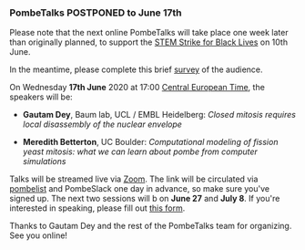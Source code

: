 ### PombeTalks POSTPONED to June 17th
<!-- pombase_flags: frontpage -->
<!-- newsfeed_thumbnail: PombeTalks32px.png -->

Please note that the next online PombeTalks will take place one week later than originally planned, to support the [STEM Strike for Black Lives](https://www.shutdownstem.com/) on 10th June.

In the meantime, please complete this brief [survey](https://forms.gle/ANVsCcfaqf2p4Q9fA) of the audience.

On Wednesday **17th June** 2020 at 17:00 [Central European Time](https://greenwichmeantime.com/time-zone/europe/european-union/central-european-time/), the speakers will be:

- **Gautam Dey**, Baum lab, UCL / EMBL Heidelberg: *Closed mitosis requires local disassembly of the nuclear envelope*

- **Meredith Betterton**, UC Boulder: *Computational modeling of fission yeast mitosis: what we can learn about pombe from computer simulations*

Talks will be streamed live via [Zoom](https://zoom.us/). The link will be circulated via [pombelist](https://lists.cam.ac.uk/mailman/listinfo/ucam-pombelist) and PombeSlack one day in advance, so make sure you've signed up. The next two sessions will b on **June 27** and **July 8**. If you're interested in speaking, please fill out [this form](https://docs.google.com/forms/d/e/1FAIpQLSdjnkJfadUwM2eKIBJBQXeLt3aOfzrQEb3D8lvNym1g93DIRQ/viewform).

Thanks to Gautam Dey and the rest of the PombeTalks team for organizing. See you online!
